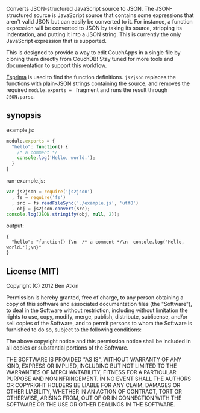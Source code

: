 Converts JSON-structured JavaScript source to JSON. The JSON-structured
source is JavaScript source that contains some expressions that aren't
valid JSON but can easily be converted to it. For instance, a function
expression will be converted to JSON by taking its source, stripping its
indentation, and putting it into a JSON string. This is currently the
only JavaScript expression that is supported.

This is designed to provide a way to edit CouchApps in a single file by
cloning them directly from CouchDB! Stay tuned for more tools and
documentation to support this workflow.

[Esprima][esprima] is used to find the function definitions. `js2json`
replaces the functions with plain-JSON strings containing the source, 
and removes the required `module.exports = ` fragment and runs the
result through `JSON.parse`.

## synopsis

example.js:

``` javascript
module.exports = {
  "hello": function() {
    /* a comment */
    console.log('Hello, world.');
  }
}
```

run-example.js:

``` javascript
var js2json = require('js2json')
  , fs = require('fs')
  , src = fs.readFileSync('./example.js', 'utf8')
  , obj = js2json.convert(src);
console.log(JSON.stringify(obj, null, 2));
```

output:

```
{
  "hello": "function() {\n  /* a comment */\n  console.log('Hello, world.');\n}"
}
```

## License (MIT)

Copyright (C) 2012 Ben Atkin

Permission is hereby granted, free of charge, to any person obtaining a copy of this software and associated documentation files (the "Software"), to deal in the Software without restriction, including without limitation the rights to use, copy, modify, merge, publish, distribute, sublicense, and/or sell copies of the Software, and to permit persons to whom the Software is furnished to do so, subject to the following conditions:

The above copyright notice and this permission notice shall be included in all copies or substantial portions of the Software.

THE SOFTWARE IS PROVIDED "AS IS", WITHOUT WARRANTY OF ANY KIND, EXPRESS OR IMPLIED, INCLUDING BUT NOT LIMITED TO THE WARRANTIES OF MERCHANTABILITY, FITNESS FOR A PARTICULAR PURPOSE AND NONINFRINGEMENT. IN NO EVENT SHALL THE AUTHORS OR COPYRIGHT HOLDERS BE LIABLE FOR ANY CLAIM, DAMAGES OR OTHER LIABILITY, WHETHER IN AN ACTION OF CONTRACT, TORT OR OTHERWISE, ARISING FROM, OUT OF OR IN CONNECTION WITH THE SOFTWARE OR THE USE OR OTHER DEALINGS IN THE SOFTWARE.

[esprima]: http://esprima.org/
